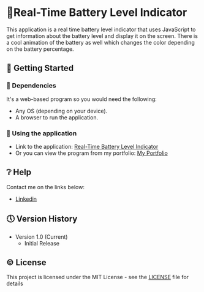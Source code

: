 # 🔋Real-Time Battery Level Indicator

This application is a real time battery level indicator that uses JavaScript to get information about the battery level and display it on the screen. There is a cool animation of the battery as well which changes the color depending on the battery percentage.

## 🔧 Getting Started

### 📍 Dependencies

It's a web-based program so you would need the following:

* Any OS (depending on your device).
* A browser to run the application.

### 📍 Using the application

* Link to the application: [Real-Time Battery Level Indicator](https://saimcode.github.io/live-battery-indicator/)
* Or you can view the program from my portfolio: [My Portfolio](https://saimcode.github.io/myportfolio/)

## ❔ Help

Contact me on the links below:
* [Linkedin](https://www.linkedin.com/in/saim-qureshi-703060234?original_referer=https%3A%2F%2Fsaimcode.github.io%2F)

## 🕔 Version History

* Version 1.0 (Current)
    * Initial Release

## ©️ License

This project is licensed under the MIT License - see the [LICENSE](LICENSE) file for details
